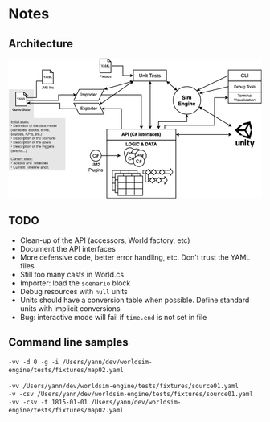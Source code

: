 Notes
=====

Architecture
------------

![Architecture](architecture.png "Architecture")

TODO
----

- Clean-up of the API (accessors, World factory, etc)
- Document the API interfaces
- More defensive code, better error handling, etc. Don't trust the YAML files
- Still too many casts in World.cs
- Importer: load the `scenario` block
- Debug resources with `null` units
- Units should have a conversion table when possible. Define standard units with implicit conversions
- Bug: interactive mode will fail if `time.end` is not set in file

Command line samples
--------------------

    -vv -d 0 -g -i /Users/yann/dev/worldsim-engine/tests/fixtures/map02.yaml

    -vv /Users/yann/dev/worldsim-engine/tests/fixtures/source01.yaml
    -v -csv /Users/yann/dev/worldsim-engine/tests/fixtures/source01.yaml
    -vv -csv -t 1815-01-01 /Users/yann/dev/worldsim-engine/tests/fixtures/map02.yaml

